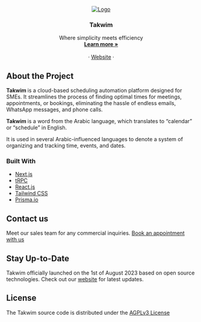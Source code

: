 <!-- PROJECT LOGO -->
<p align="center">
  <a href="https://github.com/alkhairtechnology/rayhana">
   <img src="https://github.com/alkhairtechnology/rayhana/assets/137470929/b75718fc-6f5a-4d0e-a349-ea91a31d9257" alt="Logo">
    
  </a>

  <h3 align="center">Takwim</h3>

  <p align="center">
    Where simplicity meets efficiency
    <br />
    <a href="https://takwim.my"><strong>Learn more »</strong></a>
    <br />
    <br />
    ·
    <a href="https://takwim.my">Website</a>
    ·
    </p>
</p>


<!-- ABOUT THE PROJECT -->

## About the Project

<b>Takwim </b> is a cloud-based scheduling automation platform designed for SMEs. It streamlines the process of finding optimal times for meetings, appointments, or bookings, eliminating the hassle of endless emails, WhatsApp messages, and phone calls.

<b>Takwim </b> is a word from the Arabic language, which translates to “calendar” or “schedule” in English.

It is used in several Arabic-influenced languages to denote a system of organizing and tracking time, events, and dates.

### Built With

- [Next.js](https://nextjs.org/?ref=takwim.my)
- [tRPC](https://trpc.io/?ref=takwim.my)
- [React.js](https://reactjs.org/?ref=takwim.my)
- [Tailwind CSS](https://tailwindcss.com/?ref=takwim.my)
- [Prisma.io](https://prisma.io/?ref=takwim.my)

## Contact us

Meet our sales team for any commercial inquiries. <a href="https://takwim.my/sales">Book an appointment with us </a>


## Stay Up-to-Date

Takwim officially launched on the 1st of August 2023 based on open source technologies. Check out our  <a href="https://takwim.my">website</a> for latest updates.

<!-- LICENSE -->

## License

The Takwim source code is distributed under the <a href="https://www.gnu.org/licenses/agpl-3.0.html">AGPLv3 License</a>
